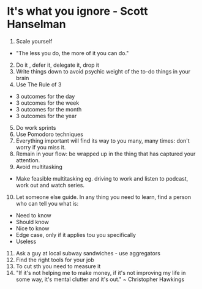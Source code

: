 # It's what you ignore - Scott Hanselman

1. Scale yourself
  - "The less you do, the more of it you can do."
2. Do it , defer it, delegate it, drop it
3. Write things down to avoid psychic weight of the to-do things in your brain
4. Use The Rule of 3
  - 3 outcomes for the day
  - 3 outcomes for the week
  - 3 outcomes for the month
  - 3 outcomes for the year
5. Do work sprints
6. Use Pomodoro techniques
7. Everything important will find its way to you many, many times: don't worry if you miss it.
8. Remain in your flow: be wrapped up in the thing that has captured your attention.
9. Avoid multitasking
  - Make feasible multitasking eg. driving to work and listen to podcast, work out and watch series.
10. Let someone else guide. In any thing you need to learn, find a person who can tell you what is:
  - Need to know
  - Should know
  - Nice to know
  - Edge case, only if it applies tou you specifically
  - Useless
11. Ask a guy at local subway sandwiches - use aggregators
12. Find the right tools for your job
13. To cut sth you need to measure it
14. "If it's not helping me to make money, if it's not improving my life in some way, it's mental clutter and it's out." ~ Christopher Hawkings
